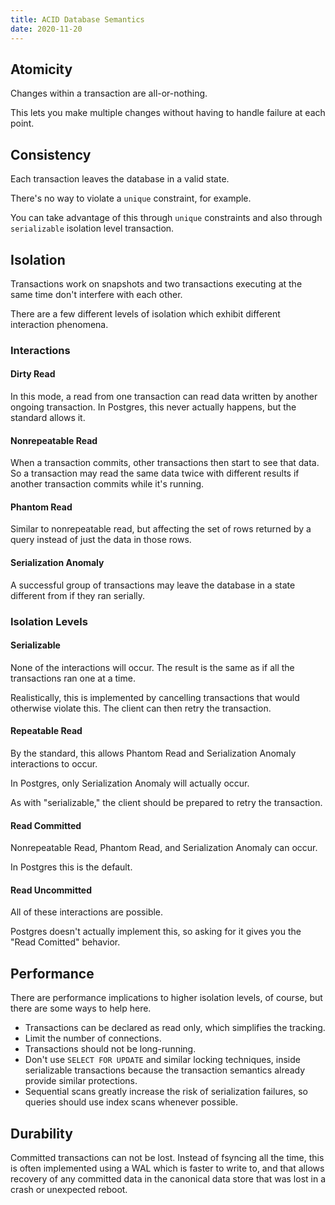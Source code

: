 ```yaml
---
title: ACID Database Semantics
date: 2020-11-20
---
```


## Atomicity

Changes within a transaction are all-or-nothing.

This lets you make multiple changes without having to handle failure at each point.

## Consistency

Each transaction leaves the database in a valid state.

There's no way to violate a `unique` constraint, for example.

You can take advantage of this through `unique` constraints and also through `serializable` isolation level transaction.

## Isolation

Transactions work on snapshots and two transactions executing at the same time don't interfere with each other.

There are a few different levels of isolation which exhibit different interaction phenomena.

### Interactions

#### Dirty Read

In this mode, a read from one transaction can read data written by another ongoing transaction. In Postgres, this never actually happens, but the standard allows it.

#### Nonrepeatable Read

When a transaction commits, other transactions then start to see that data. So a transaction may read the same data twice with different results if another transaction commits while it's running.

#### Phantom Read

Similar to nonrepeatable read, but affecting the set of rows returned by a query instead of just the data in those rows.

#### Serialization Anomaly

A successful group of transactions may leave the database in a state different from if they ran serially.

### Isolation Levels

#### Serializable

None of the interactions will occur. The result is the same as if all the transactions ran one at a time.

Realistically, this is implemented by cancelling transactions that would otherwise violate this. The client can then retry the transaction.

#### Repeatable Read

By the standard, this allows Phantom Read and Serialization Anomaly interactions to occur.

In Postgres, only Serialization Anomaly will actually occur.

As with "serializable," the client should be prepared to retry the transaction.

#### Read Committed

Nonrepeatable Read, Phantom Read, and Serialization Anomaly can occur.

In Postgres this is the default.

#### Read Uncommitted

All of these interactions are possible.

Postgres doesn't actually implement this, so asking for it gives you the "Read Comitted" behavior.

## Performance

There are performance implications to higher isolation levels, of course, but there are some ways to help here.

* Transactions can be declared as read only, which simplifies the tracking.
* Limit the number of connections.
* Transactions should not be long-running.
* Don't use `SELECT FOR UPDATE` and similar locking techniques, inside serializable transactions because the transaction semantics already provide similar protections.
* Sequential scans greatly increase the risk of serialization failures, so queries should use index scans whenever possible.

## Durability

Committed transactions can not be lost. Instead of fsyncing all the time, this is often implemented using a WAL which is faster to write to, and that allows recovery of any committed data in the canonical data store that was lost in a crash or unexpected reboot.
